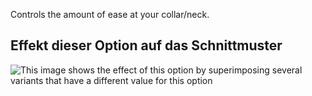 Controls the amount of ease at your collar/neck.

## Effekt dieser Option auf das Schnittmuster

![This image shows the effect of this option by superimposing several variants that have a different value for this option](sven_collarease_sample.svg "Effect of this option on the pattern")
